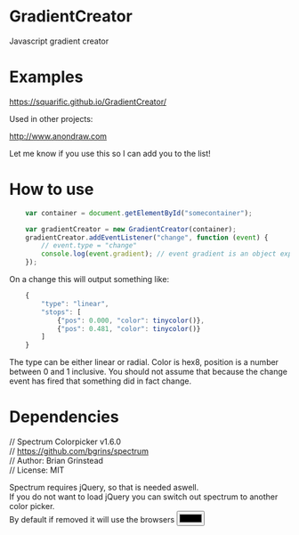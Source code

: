 # GradientCreator
Javascript gradient creator

# Examples

https://squarific.github.io/GradientCreator/

Used in other projects:

http://www.anondraw.com

Let me know if you use this so I can add you to the list!

# How to use

```javascript
	var container = document.getElementById("somecontainer");

	var gradientCreator = new GradientCreator(container);
	gradientCreator.addEventListener("change", function (event) {
		// event.type = "change"
		console.log(event.gradient); // event gradient is an object explained below
	});
```

On a change this will output something like:

```javascript
	{
		"type": "linear",	
		"stops": [
			{"pos": 0.000, "color": tinycolor()},
			{"pos": 0.481, "color": tinycolor()}
		]
	}
```

The type can be either linear or radial.
Color is hex8, position is a number between 0 and 1 inclusive.
You should not assume that because the change event has fired that something did in fact change.

# Dependencies

// Spectrum Colorpicker v1.6.0    
// https://github.com/bgrins/spectrum    
// Author: Brian Grinstead    
// License: MIT

Spectrum requires jQuery, so that is needed aswell.    
If you do not want to load jQuery you can switch out spectrum to another color picker.    
By default if removed it will use the browsers <input type="color" />